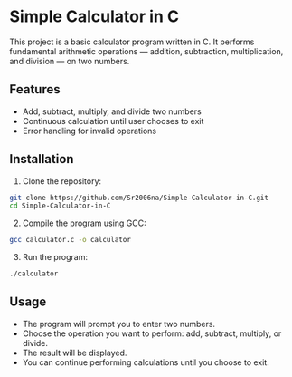 # Simple Calculator in C

This project is a basic calculator program written in C.
It performs fundamental arithmetic operations — addition, subtraction, multiplication, and division — on two numbers.

## Features

* Add, subtract, multiply, and divide two numbers
* Continuous calculation until user chooses to exit
* Error handling for invalid operations

## Installation

1. Clone the repository:

```bash
git clone https://github.com/Sr2006na/Simple-Calculator-in-C.git
cd Simple-Calculator-in-C
```

2. Compile the program using GCC:

```bash
gcc calculator.c -o calculator
```

3. Run the program:

```bash
./calculator
```

## Usage

* The program will prompt you to enter two numbers.
* Choose the operation you want to perform: add, subtract, multiply, or divide.
* The result will be displayed.
* You can continue performing calculations until you choose to exit.
